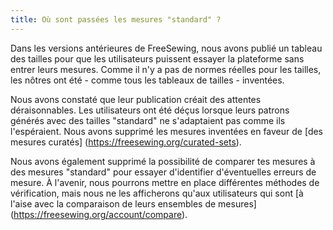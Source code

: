 ```yaml
---
title: Où sont passées les mesures "standard" ?
---
```


Dans les versions antérieures de FreeSewing, nous avons publié un tableau des tailles pour que les utilisateurs puissent essayer la plateforme sans entrer leurs mesures. Comme il n'y a pas de normes réelles pour les tailles, les nôtres ont été - comme tous les tableaux de tailles - inventées.

Nous avons constaté que leur publication créait des attentes déraisonnables. Les utilisateurs ont été déçus lorsque leurs patrons générés avec des tailles "standard" ne s'adaptaient pas comme ils l'espéraient. Nous avons supprimé les mesures inventées en faveur de [des mesures curatés] (https://freesewing.org/curated-sets).

Nous avons également supprimé la possibilité de comparer tes mesures à des mesures "standard" pour essayer d'identifier d'éventuelles erreurs de mesure. À l'avenir, nous pourrons mettre en place différentes méthodes de vérification, mais nous ne les afficherons qu'aux utilisateurs qui sont [à l'aise avec la comparaison de leurs ensembles de mesures] (https://freesewing.org/account/compare).
